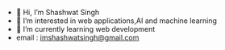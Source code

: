 - 👋 Hi, I’m Shashwat Singh
- 👀 I’m interested in web applications,AI and machine learning
- 🌱 I’m currently learning web development
- email : imshashwatsingh@gmail.com

<!---
imshashwatsingh/imshashwatsingh is a ✨ special ✨ repository because its `README.md` (this file) appears on your GitHub profile.
You can click the Preview link to take a look at your changes.
--->

